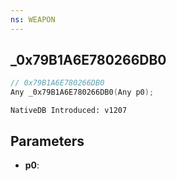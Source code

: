 ```yaml
---
ns: WEAPON
---
```

## _0x79B1A6E780266DB0

```c
// 0x79B1A6E780266DB0
Any _0x79B1A6E780266DB0(Any p0);
```

```
NativeDB Introduced: v1207
```

## Parameters
* **p0**:
